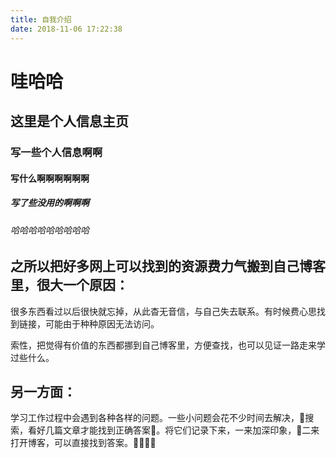 ```yaml
---
title: 自我介绍
date: 2018-11-06 17:22:38
---
```


# 哇哈哈
## 这里是个人信息主页
### 写一些个人信息啊啊
#### 写什么啊啊啊啊啊啊
##### 写了些没用的啊啊啊
###### 哈哈哈哈哈哈哈哈哈

## 之所以把好多网上可以找到的资源费力气搬到自己博客里，很大一个原因：
很多东西看过以后很快就忘掉，从此杳无音信，与自己失去联系。有时候费心思找到链接，可能由于种种原因无法访问。

索性，把觉得有价值的东西都挪到自己博客里，方便查找，也可以见证一路走来学过些什么。

## 另一方面：

学习工作过程中会遇到各种各样的问题。一些小问题会花不少时间去解决，搜索，看好几篇文章才能找到正确答案。将它们记录下来，一来加深印象，二来打开博客，可以直接找到答案。👏👏👏